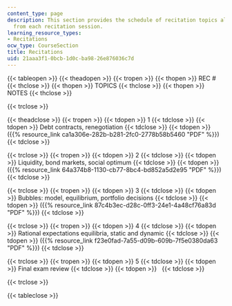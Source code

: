 ```yaml
---
content_type: page
description: This section provides the schedule of recitation topics along with notes
  from each recitation session.
learning_resource_types:
- Recitations
ocw_type: CourseSection
title: Recitations
uid: 21aaa3f1-0bcb-1d0c-ba98-26e876036c7d
---
```


{{< tableopen >}}
{{< theadopen >}}
{{< tropen >}}
{{< thopen >}}
REC #
{{< thclose >}}
{{< thopen >}}
TOPICS
{{< thclose >}}
{{< thopen >}}
NOTES
{{< thclose >}}

{{< trclose >}}

{{< theadclose >}}
{{< tropen >}}
{{< tdopen >}}
1
{{< tdclose >}}
{{< tdopen >}}
Debt contracts, renegotiation
{{< tdclose >}}
{{< tdopen >}}
({{% resource_link ca1a306e-282b-b281-2fc0-2778b58b5460 "PDF" %}})
{{< tdclose >}}

{{< trclose >}}
{{< tropen >}}
{{< tdopen >}}
2
{{< tdclose >}}
{{< tdopen >}}
Liquidity, bond markets, social optimum
{{< tdclose >}}
{{< tdopen >}}
({{% resource_link 64a374b8-1130-cb77-8bc4-bd852a5d2e95 "PDF" %}})
{{< tdclose >}}

{{< trclose >}}
{{< tropen >}}
{{< tdopen >}}
3
{{< tdclose >}}
{{< tdopen >}}
Bubbles: model, equilibrium, portfolio decisions
{{< tdclose >}}
{{< tdopen >}}
({{% resource_link 87c4b3ec-d28c-0ff3-24e1-4a48cf76a83d "PDF" %}})
{{< tdclose >}}

{{< trclose >}}
{{< tropen >}}
{{< tdopen >}}
4
{{< tdclose >}}
{{< tdopen >}}
Rational expectations equilibria, static and dynamic
{{< tdclose >}}
{{< tdopen >}}
({{% resource_link f23e0fad-7a55-d09b-609b-7f5e0380da63 "PDF" %}})
{{< tdclose >}}

{{< trclose >}}
{{< tropen >}}
{{< tdopen >}}
5
{{< tdclose >}}
{{< tdopen >}}
Final exam review
{{< tdclose >}}
{{< tdopen >}}
 
{{< tdclose >}}

{{< trclose >}}

{{< tableclose >}}